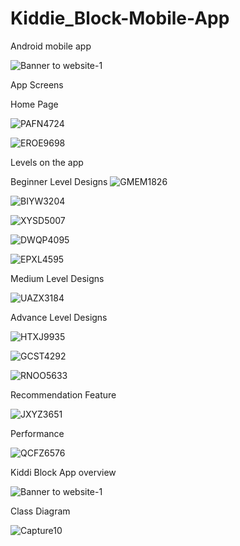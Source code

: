 
# Kiddie_Block-Mobile-App
Android mobile app

![Banner to website-1](https://user-images.githubusercontent.com/66914300/128730699-968fcdcc-32cd-4893-a728-308ccabb54ff.png)


App Screens

Home Page

![PAFN4724](https://user-images.githubusercontent.com/66914300/128730870-96b0d31a-87b9-45a3-b021-141fdda15fac.jpg)

![EROE9698](https://user-images.githubusercontent.com/66914300/128730895-6bffd85e-ea24-483e-b99f-5bb6ff4cae4e.jpg)

Levels on the app

Beginner Level Designs 
![GMEM1826](https://user-images.githubusercontent.com/66914300/128731024-39946a49-986d-4203-b5e9-bb1cc7fec7de.jpg)

![BIYW3204](https://user-images.githubusercontent.com/66914300/128731033-5692a83b-cd38-4435-b3f5-34d7c336dba2.jpg)

![XYSD5007](https://user-images.githubusercontent.com/66914300/128731711-3e3d52c6-27f5-47a1-926e-967cb1b3c1bf.jpg)


![DWQP4095](https://user-images.githubusercontent.com/66914300/128731451-aa63cc38-6cbe-4a86-80e3-e039a1c165d0.jpg)

![EPXL4595](https://user-images.githubusercontent.com/66914300/128731497-d6d361cb-4bc0-47e7-88e0-0e5effa63c5b.jpg)


 Medium Level Designs
 
 ![UAZX3184](https://user-images.githubusercontent.com/66914300/128731295-bb54042f-c557-4f3a-8a9e-999a20edc9f4.jpg)

 Advance Level Designs
 
 ![HTXJ9935](https://user-images.githubusercontent.com/66914300/128731765-6ac5f970-2fa6-4181-865a-1d3f3edf8011.jpg)

![GCST4292](https://user-images.githubusercontent.com/66914300/128731802-003f1db5-ca87-469f-aa9d-1154e67748f9.jpg)

![RNOO5633](https://user-images.githubusercontent.com/66914300/128731820-14b2cf46-5f39-46bf-91c2-fdf34027ccdc.jpg)


Recommendation Feature

![JXYZ3651](https://user-images.githubusercontent.com/66914300/128731889-9ecf78d4-0219-4749-b5df-1e61966e8e86.jpg)


 Performance
 
 ![QCFZ6576](https://user-images.githubusercontent.com/66914300/128731931-269b68d0-821b-46f7-8c2e-236c1c619266.jpg)


Kiddi Block App overview

![Banner to website-1](https://user-images.githubusercontent.com/66914300/128732019-f662cd79-43cd-4f33-96b2-5698e5cfa9c1.png)

Class Diagram

![Capture10](https://user-images.githubusercontent.com/66914300/128732198-6c93dd09-ff52-49bd-8f69-36cc995e3706.PNG)

 
 
